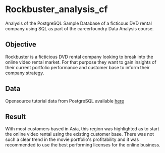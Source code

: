 # Rockbuster_analysis_cf
Analysis of the PostgreSQL Sample Database of a ficticous DVD rental company using SQL as part of the careerfoundry Data Analysis course.

## Objective
Rockbuster is a ficticious DVD rental company looking to break into the online video rental market. For that purpose they want to gain insights of their current portfolio performance and customer base to inform their company strategy.

## Data
Opensource tutorial data from PostgreSQL available [here](https://www.postgresqltutorial.com/wp-content/uploads/2019/05/dvdrental.zip)

## Result
With most customers based in Asia, this region was highlighted as to start the online video rental using the existing customer base. There was not such a clear trend in the movie portfolio's profitability and it was recommended to use the best performing licenses for the online business.
